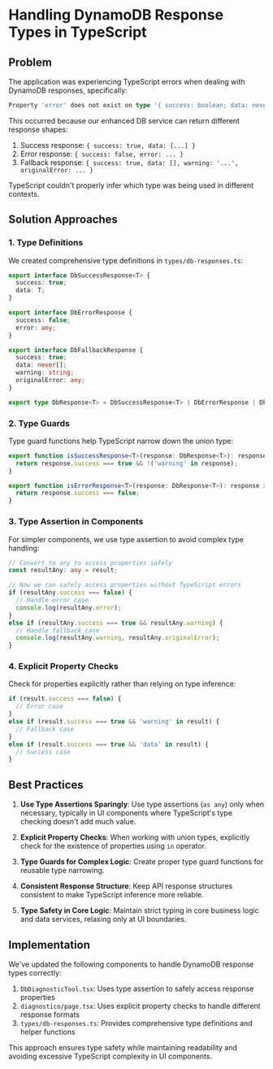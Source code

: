 # Handling DynamoDB Response Types in TypeScript

## Problem

The application was experiencing TypeScript errors when dealing with DynamoDB responses, specifically:

```typescript
Property 'error' does not exist on type '{ success: boolean; data: never[]; warning: string; originalError: null; }'.
```

This occurred because our enhanced DB service can return different response shapes:

1. Success response: `{ success: true, data: [...] }`
2. Error response: `{ success: false, error: ... }`
3. Fallback response: `{ success: true, data: [], warning: '...', originalError: ... }`

TypeScript couldn't properly infer which type was being used in different contexts.

## Solution Approaches

### 1. Type Definitions

We created comprehensive type definitions in `types/db-responses.ts`:

```typescript
export interface DbSuccessResponse<T> {
  success: true;
  data: T;
}

export interface DbErrorResponse {
  success: false;
  error: any;
}

export interface DbFallbackResponse {
  success: true;
  data: never[];
  warning: string;
  originalError: any;
}

export type DbResponse<T> = DbSuccessResponse<T> | DbErrorResponse | DbFallbackResponse;
```

### 2. Type Guards

Type guard functions help TypeScript narrow down the union type:

```typescript
export function isSuccessResponse<T>(response: DbResponse<T>): response is DbSuccessResponse<T> {
  return response.success === true && !('warning' in response);
}

export function isErrorResponse<T>(response: DbResponse<T>): response is DbErrorResponse {
  return response.success === false;
}
```

### 3. Type Assertion in Components

For simpler components, we use type assertion to avoid complex type handling:

```typescript
// Convert to any to access properties safely
const resultAny: any = result;

// Now we can safely access properties without TypeScript errors
if (resultAny.success === false) {
  // Handle error case
  console.log(resultAny.error);
} 
else if (resultAny.success === true && resultAny.warning) {
  // Handle fallback case
  console.log(resultAny.warning, resultAny.originalError);
}
```

### 4. Explicit Property Checks

Check for properties explicitly rather than relying on type inference:

```typescript
if (result.success === false) {
  // Error case
} 
else if (result.success === true && 'warning' in result) {
  // Fallback case
} 
else if (result.success === true && 'data' in result) {
  // Success case
}
```

## Best Practices

1. **Use Type Assertions Sparingly**: Use type assertions (`as any`) only when necessary, typically in UI components where TypeScript's type checking doesn't add much value.

2. **Explicit Property Checks**: When working with union types, explicitly check for the existence of properties using `in` operator.

3. **Type Guards for Complex Logic**: Create proper type guard functions for reusable type narrowing.

4. **Consistent Response Structure**: Keep API response structures consistent to make TypeScript inference more reliable.

5. **Type Safety in Core Logic**: Maintain strict typing in core business logic and data services, relaxing only at UI boundaries.

## Implementation

We've updated the following components to handle DynamoDB response types correctly:

1. `DbDiagnosticTool.tsx`: Uses type assertion to safely access response properties
2. `diagnostico/page.tsx`: Uses explicit property checks to handle different response formats
3. `types/db-responses.ts`: Provides comprehensive type definitions and helper functions

This approach ensures type safety while maintaining readability and avoiding excessive TypeScript complexity in UI components.
